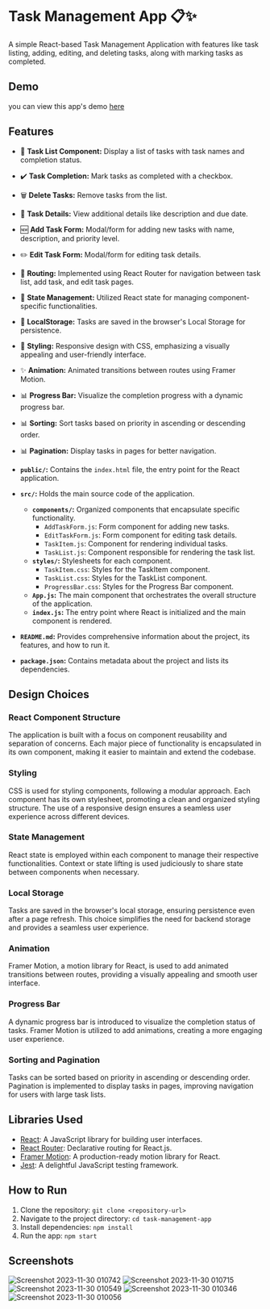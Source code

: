 # Task Management App 📋✨

A simple React-based Task Management Application with features like task listing, adding, editing, and deleting tasks, along with marking tasks as completed.
## Demo
you can view this app's demo [here](https://manage-my-task.netlify.app/)
## Features

- 📝 **Task List Component:** Display a list of tasks with task names and completion status.
- ✔️ **Task Completion:** Mark tasks as completed with a checkbox.
- 🗑️ **Delete Tasks:** Remove tasks from the list.
- 📅 **Task Details:** View additional details like description and due date.
- 🆕 **Add Task Form:** Modal/form for adding new tasks with name, description, and priority level.
- ✏️ **Edit Task Form:** Modal/form for editing task details.
- 🔄 **Routing:** Implemented using React Router for navigation between task list, add task, and edit task pages.
- 🔄 **State Management:** Utilized React state for managing component-specific functionalities.
- 💾 **LocalStorage:** Tasks are saved in the browser's Local Storage for persistence.
- 🎨 **Styling:** Responsive design with CSS, emphasizing a visually appealing and user-friendly interface.
- ✨ **Animation:** Animated transitions between routes using Framer Motion.
- 📊 **Progress Bar:** Visualize the completion progress with a dynamic progress bar.
- 📊 **Sorting:** Sort tasks based on priority in ascending or descending order.
- 📊 **Pagination:** Display tasks in pages for better navigation.


- **`public/`:** Contains the `index.html` file, the entry point for the React application.
  
- **`src/`:** Holds the main source code of the application.
  - **`components/`:** Organized components that encapsulate specific functionality.
    - `AddTaskForm.js`: Form component for adding new tasks.
    - `EditTaskForm.js`: Form component for editing task details.
    - `TaskItem.js`: Component for rendering individual tasks.
    - `TaskList.js`: Component responsible for rendering the task list.
  - **`styles/`:** Stylesheets for each component.
    - `TaskItem.css`: Styles for the TaskItem component.
    - `TaskList.css`: Styles for the TaskList component.
    - `ProgressBar.css`: Styles for the Progress Bar component.
  - **`App.js`:** The main component that orchestrates the overall structure of the application.
  - **`index.js`:** The entry point where React is initialized and the main component is rendered.

- **`README.md`:** Provides comprehensive information about the project, its features, and how to run it.

- **`package.json`:** Contains metadata about the project and lists its dependencies.

## Design Choices

### React Component Structure

The application is built with a focus on component reusability and separation of concerns. Each major piece of functionality is encapsulated in its own component, making it easier to maintain and extend the codebase.

### Styling

CSS is used for styling components, following a modular approach. Each component has its own stylesheet, promoting a clean and organized styling structure. The use of a responsive design ensures a seamless user experience across different devices.

### State Management

React state is employed within each component to manage their respective functionalities. Context or state lifting is used judiciously to share state between components when necessary.

### Local Storage

Tasks are saved in the browser's local storage, ensuring persistence even after a page refresh. This choice simplifies the need for backend storage and provides a seamless user experience.

### Animation

Framer Motion, a motion library for React, is used to add animated transitions between routes, providing a visually appealing and smooth user interface.

### Progress Bar

A dynamic progress bar is introduced to visualize the completion status of tasks. Framer Motion is utilized to add animations, creating a more engaging user experience.

### Sorting and Pagination

Tasks can be sorted based on priority in ascending or descending order. Pagination is implemented to display tasks in pages, improving navigation for users with large task lists.




## Libraries Used

- [React](https://reactjs.org/): A JavaScript library for building user interfaces.
- [React Router](https://reactrouter.com/): Declarative routing for React.js.
- [Framer Motion](https://www.framer.com/motion/): A production-ready motion library for React.
- [Jest](https://jestjs.io/): A delightful JavaScript testing framework.

## How to Run

1. Clone the repository: `git clone <repository-url>`
2. Navigate to the project directory: `cd task-management-app`
3. Install dependencies: `npm install`
4. Run the app: `npm start`

## Screenshots
![Screenshot 2023-11-30 010742](https://github.com/pr9njamdar/task-manager/assets/79560640/f463635b-6275-47cd-b82b-14faee1a09a9)
![Screenshot 2023-11-30 010715](https://github.com/pr9njamdar/task-manager/assets/79560640/8d66afc6-6847-4f4c-9ae8-a0c328a1c8ea)
![Screenshot 2023-11-30 010549](https://github.com/pr9njamdar/task-manager/assets/79560640/aa707af0-cedd-4c9f-b327-2e4b01a4cf4d)
![Screenshot 2023-11-30 010346](https://github.com/pr9njamdar/task-manager/assets/79560640/e08049ac-52dc-4a87-97f9-00e2c0e4b321)
![Screenshot 2023-11-30 010056](https://github.com/pr9njamdar/task-manager/assets/79560640/52dbc3a8-7ef2-42bb-ba30-2b14d30d82a9)

<!-- Add your screenshots here -->


